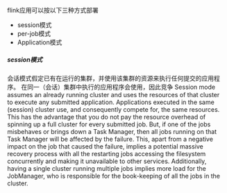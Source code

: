 flink应用可以按以下三种方式部署
* session模式 
* per-job模式
* Application模式

##### session模式
会话模式假定已有在运行的集群，并使用该集群的资源来执行任何提交的应用程序。 在同一（会话）集群中执行的应用程序会使用，因此竞争
Session mode assumes an already running cluster and uses the resources of that cluster to execute any submitted application. Applications executed in the same (session) cluster use, and consequently compete for, the same resources. This has the advantage that you do not pay the resource overhead of spinning up a full cluster for every submitted job. But, if one of the jobs misbehaves or brings down a Task Manager, then all jobs running on that Task Manager will be affected by the failure. This, apart from a negative impact on the job that caused the failure, implies a potential massive recovery process with all the restarting jobs accessing the filesystem concurrently and making it unavailable to other services. Additionally, having a single cluster running multiple jobs implies more load for the JobManager, who is responsible for the book-keeping of all the jobs in the cluster.


